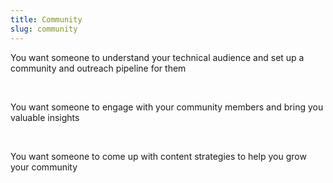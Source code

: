 ```yaml
---
title: Community
slug: community
---
```


You want someone to understand your technical audience and set up a community and outreach pipeline for them

<br/>

You want someone to engage with your community members and bring you valuable insights

<br/>

You want someone to come up with content strategies to help you grow your community